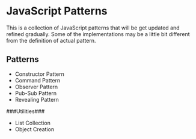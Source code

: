 JavaScript Patterns
===================
This is a collection of JavaScript patterns that will be get updated and refined gradually.
Some of the implementations may be a little bit different from the definition of actual pattern.

Patterns
-------------------
* Constructor Pattern
* Command Pattern
* Observer Pattern
* Pub-Sub Pattern
* Revealing Pattern

###Utilities###
* List Collection
* Object Creation
